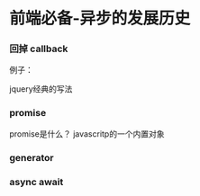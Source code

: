 # 前端必备-异步的发展历史

### 回掉 callback

例子：

jquery经典的写法

### promise

promise是什么？ javascritp的一个内置对象

### generator

### async await

